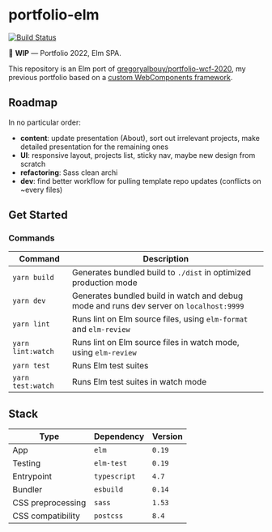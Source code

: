 # portfolio-elm

<a href="https://github.com/gregoryalbouy/portfolio-elm/actions">
  <img
    alt="Build Status"
    src="https://img.shields.io/github/workflow/status/gregoryalbouy/portfolio-elm/Lint%20&%20Test%20&%20Build"
  />
</a>

:construction: **WIP** — Portfolio 2022, Elm SPA.

This repository is an Elm port of
[gregoryalbouy/portfolio-wcf-2020](https://github.com/gregoryalbouy/portfolio-wcf-2020),
my previous portfolio based on a
[custom WebComponents framework](https://github.com/gregoryalbouy/webcomponents-framework).

## Roadmap

In no particular order:

- **content**: update presentation (About), sort out irrelevant projects, make detailed presentation for the remaining ones
- **UI**: responsive layout, projects list, sticky nav, maybe new design from scratch
- **refactoring**: Sass clean archi
- **dev**: find better workflow for pulling template repo updates (conflicts on ~every files)

## Get Started

### Commands

|  Command          | Description                                                                             |
| ----------------- | --------------------------------------------------------------------------------------- |
| `yarn build`      | Generates bundled build to `./dist` in optimized production mode                        |
| `yarn dev`        | Generates bundled build in watch and debug mode and runs dev server on `localhost:9999` |
| `yarn lint`       | Runs lint on Elm source files, using `elm-format` and `elm-review`                      |
| `yarn lint:watch` | Runs lint on Elm source files in watch mode, using `elm-review`                         |
| `yarn test`       | Runs Elm test suites                                                                    |
| `yarn test:watch` | Runs Elm test suites in watch mode                                                      |

## Stack

| Type              | Dependency   | Version |
| ----------------- | ------------ | ------- |
| App               | `elm`        | `0.19`  |
| Testing           | `elm-test`   | `0.19`  |
| Entrypoint        | `typescript` | `4.7`   |
| Bundler           | `esbuild`    | `0.14`  |
| CSS preprocessing | `sass`       | `1.53`  |
| CSS compatibility | `postcss`    | `8.4`   |
